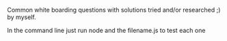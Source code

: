 Common white boarding questions with solutions tried and/or researched ;) by myself.

In the command line just run node and the filename.js to test each one